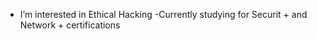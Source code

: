 
- I’m interested in Ethical Hacking
-Currently studying for Securit + and Network + certifications



<!---
ShadowHawks/ShadowHawks is a ✨ special ✨ repository because its `README.md` (this file) appears on your GitHub profile.
You can click the Preview link to take a look at your changes.
--->
